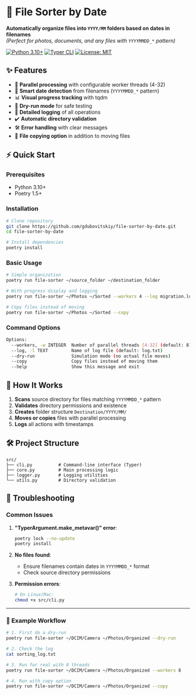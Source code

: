# 📂 File Sorter by Date

**Automatically organize files into `YYYY/MM` folders based on dates in filenames**  
*(Perfect for photos, documents, and any files with `YYYYMMDD_*` pattern)*

[![Python 3.10+](https://img.shields.io/badge/python-3.10+-blue.svg)](https://www.python.org/downloads/)
[![Typer CLI](https://img.shields.io/badge/CLI-Typer-FF4785)](https://typer.tiangolo.com/)
[![License: MIT](https://img.shields.io/badge/License-MIT-yellow.svg)](https://opensource.org/licenses/MIT)

## ✨ Features

- 🚀 **Parallel processing** with configurable worker threads (4-32)
- 📅 **Smart date detection** from filenames (`YYYYMMDD_*` pattern)
- 📊 **Visual progress tracking** with tqdm
- 🧪 **Dry-run mode** for safe testing
- 📝 **Detailed logging** of all operations
- ✔️ **Automatic directory validation**
- 🛠️ **Error handling** with clear messages
- 📂 **File copying option** in addition to moving files

## ⚡ Quick Start

### Prerequisites
- Python 3.10+
- Poetry 1.5+

### Installation
```bash
# Clone repository
git clone https://github.com/gdubovitskiy/file-sorter-by-date.git
cd file-sorter-by-date

# Install dependencies
poetry install
```

### Basic Usage
```bash
# Simple organization
poetry run file-sorter ~/source_folder ~/destination_folder

# With progress display and logging
poetry run file-sorter ~/Photos ~/Sorted --workers 4 --log migration.log

# Copy files instead of moving
poetry run file-sorter ~/Photos ~/Sorted --copy
```

### Command Options
```bash
Options:
  --workers, -w INTEGER  Number of parallel threads [4-32] (default: 8)
  --log, -l TEXT         Name of log file (default: log.txt)
  --dry-run              Simulation mode (no actual file moves)
  --copy                 Copy files instead of moving them
  --help                 Show this message and exit
```

## 🧠 How It Works

1. **Scans** source directory for files matching `YYYYMMDD_*` pattern
2. **Validates** directory permissions and existence
3. **Creates** folder structure `Destination/YYYY/MM/`
4. **Moves or copies** files with parallel processing
5. **Logs** all actions with timestamps

## 🛠️ Project Structure

```
src/
├── cli.py          # Command-line interface (Typer)
├── core.py         # Main processing logic
├── logger.py       # Logging utilities
└── utils.py        # Directory validation
```

## 🐛 Troubleshooting

### Common Issues
1. **"TyperArgument.make_metavar()" error**:
   ```bash
   poetry lock --no-update
   poetry install
   ```

2. **No files found**:
   - Ensure filenames contain dates in `YYYYMMDD_*` format
   - Check source directory permissions

3. **Permission errors**:
   ```bash
   # On Linux/Mac:
   chmod +x src/cli.py
   ```

---

### 🎯 Example Workflow

```bash
# 1. First do a dry-run
poetry run file-sorter ~/DCIM/Camera ~/Photos/Organized --dry-run

# 2. Check the log
cat sorting_log.txt

# 3. Run for real with 8 threads
poetry run file-sorter ~/DCIM/Camera ~/Photos/Organized --workers 8

# 4. Run with copy option
poetry run file-sorter ~/DCIM/Camera ~/Photos/Organized --copy
```